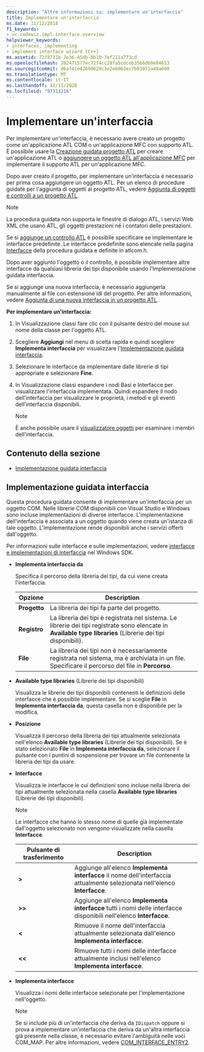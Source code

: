 ```yaml
---
description: "Altre informazioni su: implementare un'interfaccia"
title: Implementare un'interfaccia
ms.date: 11/12/2018
f1_keywords:
- vc.codewiz.impl.interface.overview
helpviewer_keywords:
- interfaces, implementing
- implement interface wizard [C++]
ms.assetid: 72f8731b-7e36-45db-8b10-7ef211a773cd
ms.openlocfilehash: 202471577ec72f4cc28fa5cdceb3566d60e04653
ms.sourcegitcommit: d6af41e42699628c3e2e6063ec7b03931a49a098
ms.translationtype: MT
ms.contentlocale: it-IT
ms.lasthandoff: 12/11/2020
ms.locfileid: "97313216"
---
```

# <a name="implement-an-interface"></a>Implementare un'interfaccia

Per implementare un'interfaccia, è necessario avere creato un progetto come un'applicazione ATL COM o un'applicazione MFC con supporto ATL. È possibile usare la [Creazione guidata progetto ATL](../atl/reference/atl-project-wizard.md) per creare un'applicazione ATL o [aggiungere un oggetto ATL all'applicazione MFC](../mfc/reference/adding-atl-support-to-your-mfc-project.md) per implementare il supporto ATL per un'applicazione MFC.

Dopo aver creato il progetto, per implementare un'interfaccia è necessario per prima cosa aggiungere un oggetto ATL. Per un elenco di procedure guidate per l'aggiunta di oggetti al progetto ATL, vedere [Aggiunta di oggetti e controlli a un progetto ATL](../atl/reference/adding-objects-and-controls-to-an-atl-project.md).

> [!NOTE]
> La procedura guidata non supporta le finestre di dialogo ATL, i servizi Web XML che usano ATL, gli oggetti prestazioni né i contatori delle prestazioni.

Se si [aggiunge un controllo ATL](../atl/reference/adding-an-atl-control.md) è possibile specificare se implementare le interfacce predefinite. Le interfacce predefinite sono elencate nella pagina [Interfacce](../atl/reference/interfaces-atl-control-wizard.md) della procedura guidata e definite in atlcom.h.

Dopo aver aggiunto l'oggetto o il controllo, è possibile implementare altre interfacce da qualsiasi libreria dei tipi disponibile usando l'Implementazione guidata interfaccia.

Se si aggiunge una nuova interfaccia, è necessario aggiungerla manualmente al file con estensione idl del progetto. Per altre informazioni, vedere [Aggiunta di una nuova interfaccia in un progetto ATL](../atl/reference/adding-a-new-interface-in-an-atl-project.md).

**Per implementare un'interfaccia:**

1. In Visualizzazione classi fare clic con il pulsante destro del mouse sul nome della classe per l'oggetto ATL.

1. Scegliere **Aggiungi** nel menu di scelta rapida e quindi scegliere **Implementa interfaccia** per visualizzare l'[Implementazione guidata interfaccia](#implement-interface-wizard).

1. Selezionare le interfacce da implementare dalle librerie di tipi appropriate e selezionare **Fine**.

1. In Visualizzazione classi espandere i nodi Basi e Interfacce per visualizzare l'interfaccia implementata. Quindi espandere il nodo dell'interfaccia per visualizzare le proprietà, i metodi e gli eventi dell'interfaccia disponibili.

   > [!NOTE]
   > È anche possibile usare il [visualizzatore oggetti](/visualstudio/ide/viewing-the-structure-of-code) per esaminare i membri dell'interfaccia.

## <a name="in-this-section"></a>Contenuto della sezione

- [Implementazione guidata interfaccia](#implement-interface-wizard)

## <a name="implement-interface-wizard"></a>Implementazione guidata interfaccia

Questa procedura guidata consente di implementare un'interfaccia per un oggetto COM. Nelle librerie COM disponibili con Visual Studio e Windows sono incluse implementazioni di diverse interfacce. L'implementazione dell'interfaccia è associata a un oggetto quando viene creata un'istanza di tale oggetto. L'implementazione rende disponibili anche i servizi offerti dall'oggetto.

Per informazioni sulle interfacce e sulle implementazioni, vedere [interfacce e implementazioni di interfaccia](/windows/win32/com/interfaces-and-interface-implementations) nel Windows SDK.

- **Implementa interfaccia da**

  Specifica il percorso della libreria dei tipi, da cui viene creata l'interfaccia.

  |Opzione|Description|
  |------------|-----------------|
  |**Progetto**|La libreria dei tipi fa parte del progetto.|
  |**Registro**|La libreria dei tipi è registrata nel sistema. Le librerie dei tipi registrate sono elencate in **Available type libraries** (Librerie dei tipi disponibili).|
  |**File**|La libreria dei tipi non è necessariamente registrata nel sistema, ma è archiviata in un file. Specificare il percorso del file in **Percorso**.|

- **Available type libraries** (Librerie dei tipi disponibili)

  Visualizza le librerie dei tipi disponibili contenenti le definizioni delle interfacce che è possibile implementare. Se si sceglie **File** in **Implementa interfaccia da**, questa casella non è disponibile per la modifica.

- **Posizione**

  Visualizza il percorso della libreria dei tipi attualmente selezionata nell'elenco **Available type libraries** (Librerie dei tipi disponibili). Se è stato selezionato **File** in **Implementa interfaccia da**, selezionare il pulsante con i puntini di sospensione per trovare un file contenente la libreria dei tipi da usare.

- **Interfacce**

  Visualizza le interfacce le cui definizioni sono incluse nella libreria dei tipi attualmente selezionata nella casella **Available type libraries** (Librerie dei tipi disponibili).

  > [!NOTE]
  > Le interfacce che hanno lo stesso nome di quelle già implementate dall'oggetto selezionato non vengono visualizzate nella casella **Interfacce**.

  |Pulsante di trasferimento|Description|
  |---------------------|-----------------|
  |**>**|Aggiunge all'elenco **Implementa interfacce** il nome dell'interfaccia attualmente selezionata nell'elenco **Interfacce**.|
  |**>>**|Aggiunge all'elenco **Implementa interfacce** tutti i nomi delle interfacce disponibili nell'elenco **Interfacce**.|
  |**\<**|Rimuove il nome dell'interfaccia attualmente selezionata dall'elenco **Implementa interfacce**.|
  |**\<\<**|Rimuove tutti i nomi delle interfacce attualmente inclusi nell'elenco **Implementa interfacce**.|

- **Implementa interfacce**

  Visualizza i nomi delle interfacce selezionate per l'implementazione nell'oggetto.

  > [!NOTE]
  > Se si include più di un'interfaccia che deriva da `IDispatch` oppure si prova a implementare un'interfaccia che deriva da un'altra interfaccia già presente nella classe, è necessario evitare l'ambiguità nelle voci COM_MAP. Per altre informazioni, vedere [COM_INTERFACE_ENTRY2](../atl/reference/com-interface-entry-macros.md#com_interface_entry2).
